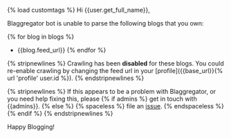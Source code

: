 {% load customtags %}
Hi {{user.get_full_name}},

Blaggregator bot is unable to parse the following blogs that you own:

{% for blog in blogs %}
- {{blog.feed_url}}
{% endfor %}

{% stripnewlines %}
Crawling has been **disabled** for these blogs. You could re-enable crawling by changing
the feed url in your [profile]({{base_url}}{% url 'profile' user.id %}).
{% endstripnewlines %}

{% stripnewlines %}
    If this appears to be a problem with Blaggregator, or you need help fixing
    this, please
    {% if admins %}
        get in touch with {{admins}}.
    {% else %}
        {% spaceless  %}
            file an [issue](https://github.com/recursecenter/blaggregator/issues).
        {% endspaceless %}
    {% endif %}
{% endstripnewlines %}

Happy Blogging!
